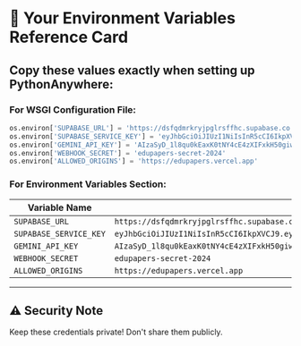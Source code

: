 # 🔑 Your Environment Variables Reference Card

## Copy these values exactly when setting up PythonAnywhere:

### For WSGI Configuration File:
```python
os.environ['SUPABASE_URL'] = 'https://dsfqdmrkryjpglrsffhc.supabase.co'
os.environ['SUPABASE_SERVICE_KEY'] = 'eyJhbGciOiJIUzI1NiIsInR5cCI6IkpXVCJ9.eyJpc3MiOiJzdXBhYmFzZSIsInJlZiI6ImRzZnFkbXJrcnlqcGdscnNmZmhjIiwicm9sZSI6InNlcnZpY2Vfcm9sZSIsImlhdCI6MTczODEzMjE3MSwiZXhwIjoyMDUzNzA4MTcxfQ.b2dsUWDU9ZTz1F95mcssh1iWtj6R7jxvEhfYnkuRL7M'
os.environ['GEMINI_API_KEY'] = 'AIzaSyD_1l8qu0kEaxK0tNY4cE4zXIFxkH50giw'
os.environ['WEBHOOK_SECRET'] = 'edupapers-secret-2024'
os.environ['ALLOWED_ORIGINS'] = 'https://edupapers.vercel.app'
```

### For Environment Variables Section:
| Variable Name | Value |
|---------------|-------|
| `SUPABASE_URL` | `https://dsfqdmrkryjpglrsffhc.supabase.co` |
| `SUPABASE_SERVICE_KEY` | `eyJhbGciOiJIUzI1NiIsInR5cCI6IkpXVCJ9.eyJpc3MiOiJzdXBhYmFzZSIsInJlZiI6ImRzZnFkbXJrcnlqcGdscnNmZmhjIiwicm9sZSI6InNlcnZpY2Vfcm9sZSIsImlhdCI6MTczODEzMjE3MSwiZXhwIjoyMDUzNzA4MTcxfQ.b2dsUWDU9ZTz1F95mcssh1iWtj6R7jxvEhfYnkuRL7M` |
| `GEMINI_API_KEY` | `AIzaSyD_1l8qu0kEaxK0tNY4cE4zXIFxkH50giw` |
| `WEBHOOK_SECRET` | `edupapers-secret-2024` |
| `ALLOWED_ORIGINS` | `https://edupapers.vercel.app` |

---

## ⚠️ Security Note
Keep these credentials private! Don't share them publicly.

